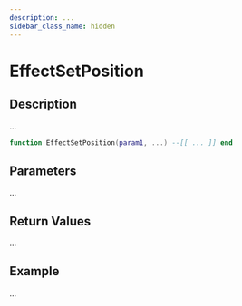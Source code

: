 ```yaml
---
description: ...
sidebar_class_name: hidden
---
```


# EffectSetPosition

## Description

...

```lua
function EffectSetPosition(param1, ...) --[[ ... ]] end
```

## Parameters

...

## Return Values

...

## Example

...


